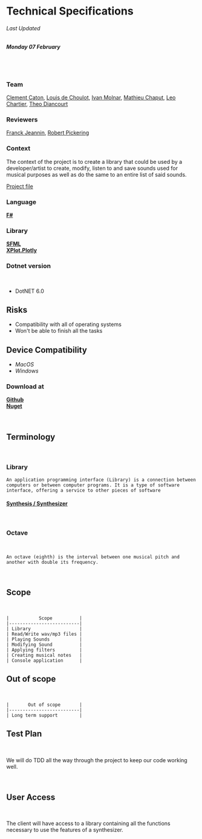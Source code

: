 # Technical Specifications

###### Last Updated

##### **Monday 07 February**

<br>
<br>

### Team

[Clement Caton](https://github.com/ClementCaton), [Louis de Choulot](https://github.com/Louis-de-Lavenne-de-Choulot), [Ivan Molnar](https://github.com/ivan-molnar), [Mathieu Chaput](https://github.com/Chaput-Mathieu), [Leo Chartier](https://github.com/leo-chartier), [Theo Diancourt](https://github.com/TheoDct)

### Reviewers

[Franck Jeannin](https://github.com/frje), [Robert Pickering](https://github.com/robertpi)

### Context

The context of the project is to create a library that could be used by a developer/artist to create, modify, listen to and save sounds used for musical purposes as well as do the same to an entire list of said sounds.  

[Project file](./Files/FsProject.pdf)

### Language

[**F#**](https://fsharp.org/)

### Library

[**SFML**](https://www.sfml-dev.org/index.php) <br>
[**XPlot.Plotly**](https://fslab.org/XPlot/plotly.html)

### Dotnet version

<br>

- DotNET 6.0

## Risks

- Compatibility with all of operating systems
- Won't be able to finish all the tasks

## Device Compatibility

- *MacOS*<br>
- *Windows*

### Download at

[**Github**](https://github.com/ClementCaton/ALGOSUP_2022_Project_3_A)<br>
[**Nuget**](https://www.nuget.org/packages/Synthesizer/)

<br>

## Terminology

<br>

### Library

    An application programming interface (Library) is a connection between computers or between computer programs. It is a type of software interface, offering a service to other pieces of software

#### [Synthesis / Synthesizer](https://en.wikipedia.org/wiki/Synthesizer)

<br>

### Octave

<br>

    An octave (eighth) is the interval between one musical pitch and another with double its frequency. 

<br>

## Scope

<br>

    |           Scope          |
    |--------------------------|
    | Library                  |
    | Read/Write wav/mp3 files |
    | Playing Sounds           |
    | Modifying Sound          |
    | Applying filters         |
    | Creating musical notes   |
    | Console application      |

## Out of scope

<br>


    |       Out of scope       |
    |--------------------------|
    | Long term support        |

## Test Plan

<br>

We will do TDD all the way through the project to keep our code working well.

<br>

## User Access

<br>

The client will have access to a library containing all the functions necessary to use the features of a synthesizer.
